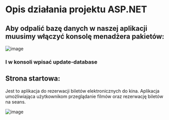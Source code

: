 # Opis działania projektu ASP.NET

## Aby odpalić bazę danych w naszej aplikacji muusimy włączyć konsolę menadżera pakietów:

![image](https://github.com/natanielgasiorek/eKino/assets/91785152/d5d9b084-d0fe-4eac-bf70-008ef0f2d20d)

### I w konsoli wpisać update-database

## Strona startowa:

Jest to aplikacja do rezerwacji biletów elektronicznych do kina. Aplikacja umożliwiająca użytkownikom przeglądanie filmów oraz rezerwację biletów na seans.

![image](https://github.com/natanielgasiorek/eKino/assets/91785152/6e1533ee-2839-43d8-a230-2585355ee608)

